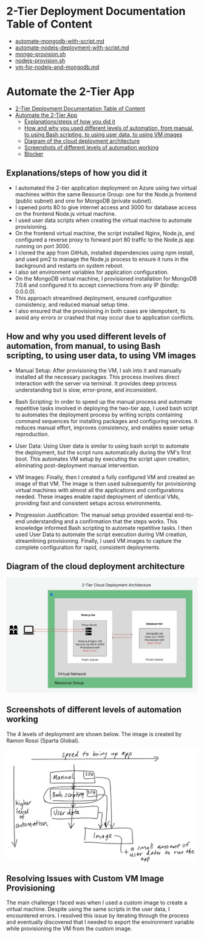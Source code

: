 # 2-Tier Deployment Documentation Table of Content

- [automate-mongodb-with-script.md](two-tier-automation/automate-mongodb-with-script.md)
- [automate-nodejs-deployment-with-script.md](two-tier-automation/automate-nodejs-deployment-with-script.md)
- [mongo-provision.sh](two-tier-automation/mongo-provision.sh)
- [nodejs-provision.sh](two-tier-automation/nodejs-provision.sh)
- [vm-for-nodejs-and-mongodb.md](two-tier-automation/vm-for-nodejs-and-mongodb.md)

# Automate the 2-Tier App

- [2-Tier Deployment Documentation Table of Content](#2-tier-deployment-documentation-table-of-content)
- [Automate the 2-Tier App](#automate-the-2-tier-app)
  - [Explanations/steps of how you did it](#explanationssteps-of-how-you-did-it)
  - [How and why you used different levels of automation, from manual, to using Bash scripting, to using user data, to using VM images](#how-and-why-you-used-different-levels-of-automation-from-manual-to-using-bash-scripting-to-using-user-data-to-using-vm-images)
  - [Diagram of the cloud deployment architecture](#diagram-of-the-cloud-deployment-architecture)
  - [Screenshots of different levels of automation working](#screenshots-of-different-levels-of-automation-working)
  - [Blocker](#blocker)

## Explanations/steps of how you did it

- I automated the 2-tier application deployment on Azure using two virtual machines within the same Resource Group: one for the Node.js frontend (public subnet) and one for MongoDB (private subnet).
- I opened ports 80 to give internet access and 3000 for database access on the frontend Node.js virtual machine.
- I used user data scripts when creating the virtual machine to automate provisioning.
- On the frontend virtual machine, the script installed Nginx, Node.js, and configured a reverse proxy to forward port 80 traffic to the Node.js app running on port 3000.
- I cloned the app from GitHub, installed dependencies using npm install, and used pm2 to manage the Node.js process to ensure it runs in the background and restarts on system reboot.
- I also set environment variables for application configuration.
- On the MongoDB virtual machine, I provisioned installation for MongoDB 7.0.6 and configured it to accept connections from any IP (bindIp: 0.0.0.0).
- This approach streamlined deployment, ensured configuration consistency, and reduced manual setup time.
- I also ensured that the provisioning in both cases are idempotent, to avoid any errors or crashed that may occur due to application conflicts.

## How and why you used different levels of automation, from manual, to using Bash scripting, to using user data, to using VM images

- Manual Setup: After provisioning the VM, I ssh into it and manually installed all the necessary packages. This process involves direct interaction with the server via terminal. It provides deep process understanding but is slow, error-prone, and inconsistent.

- Bash Scripting: In order to speed up the manual process and automate repetitive tasks involved in deploying the two-tier app, I used bash script to automates the deployment process by writing scripts containing command sequences for installing packages and configuring services. It reduces manual effort, improves consistency, and enables easier setup reproduction.

- User Data: Using User data is similar to using bash script to automate the deployment, but the script runs automatically during the VM's first boot. This automates VM setup by executing the script upon creation, eliminating post-deployment manual intervention.

- VM Images: Finally, then I created a fully configured VM and created an image of that VM. The image is then used subsequently for provisioning virtual machines with almost all the applications and configurations needed. These images enable rapid deployment of identical VMs, providing fast and consistent setups across environments.

- Progression Justification: The manual setup provided essential end-to-end understanding and a confirmation that the steps works. This knowledge informed Bash scripting to automate repetitive tasks. I then used User Data to automate the script execution during VM creation, streamlining provisioning. Finally, I used VM images to capture the complete configuration for rapid, consistent deployments.

## Diagram of the cloud deployment architecture

![cloud-deployment-architecture.png](cloud-deployment-architecture.png)

## Screenshots of different levels of automation working

The 4 levels of deployment are shown below. The image is created by Ramon Rossi (Sparta Global).

![deployment-levels.png](deployment-levels.png)

## Resolving Issues with Custom VM Image Provisioning

The main challenge I faced was when I used a custom image to create a virtual machine. Despite using the same scripts in the user data, I encountered errors. I resolved this issue by iterating through the process and eventually discovered that I needed to export the environment variable while provisioning the VM from the custom image.
